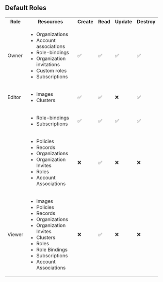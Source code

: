 ## Default Roles

<table>
    <tr>
        <th>Role</th>
        <th>Resources</th>
        <th>Create</th>
        <th>Read</th>
        <th>Update</th>
        <th>Destroy</th>
    </tr>
    <tr>
        <td>Owner</td>
        <td>
            <ul>
                <li>Organizations</li>
                <li>Account associations</li>
                <li>Role-bindings</li>
                <li>Organization invitations</li>
                <li>Custom roles</li>
                <li>Subscriptions</li>
            </ul>
        </td>
        <td>✅</td>
        <td>✅</td>
        <td>✅</td>
        <td>✅</td>
    </tr>
    <tr>
        <td>Editor</td>
        <td>
            <ul>
                <li>Images</li>
                <li>Clusters</li>
            </ul>
        </td>
        <td>✅</td>
        <td>✅</td>
        <td>❌</td>
        <td>✅</td>
    </tr>
    <tr>
        <td></td>
        <td>
            <ul>
                <li>Role-bindings</li>
                <li>Subscriptions</li>
            </ul>
        </td>
        <td>✅</td>
        <td>✅</td>
        <td>✅</td>
        <td>✅</td>
    </tr>
    <tr>
        <td></td>
        <td>
            <ul>
                <li>Policies</li>
                <li>Records</li>
                <li>Organizations</li>
                <li>Organization Invites</li>
                <li>Roles</li>
                <li>Account Associations</li>
            </ul>
        </td>
        <td>❌</td>
        <td>✅</td>
        <td>❌</td>
        <td>❌</td>
    </tr>
    <tr>
        <td>Viewer</td>
        <td>
            <ul>
                <li>Images</li>
                <li>Policies</li>
                <li>Records</li>
                <li>Organizations</li>
                <li>Organization Invites</li>
                <li>Clusters</li>
                <li>Roles</li>
                <li>Role Bindings</li>
                <li>Subscriptions</li>
                <li>Account Associations</li>
            </ul>
        </td>
        <td>❌</td>
        <td>✅</td>
        <td>❌</td>
        <td>❌</td>
    </tr>
</table>